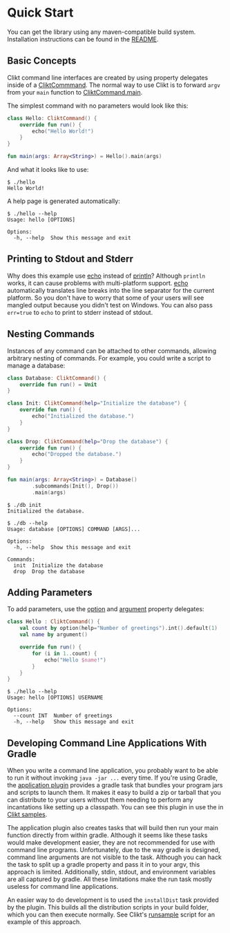# Quick Start

You can get the library using any maven-compatible build system.
Installation instructions can be found in the [README][README].

## Basic Concepts

Clikt command line interfaces are created by using property delegates
inside of a [CliktCommmand][CliktCommmand]. The normal way to use Clikt is to forward
`argv` from your `main` function to [CliktCommand.main][main].

The simplest command with no parameters would look like this:

```kotlin
class Hello: CliktCommand() {
    override fun run() {
        echo("Hello World!")
    }
}

fun main(args: Array<String>) = Hello().main(args)
```

And what it looks like to use:

```
$ ./hello
Hello World!
```

A help page is generated automatically:

```
$ ./hello --help
Usage: hello [OPTIONS]

Options:
  -h, --help  Show this message and exit
```

## Printing to Stdout and Stderr

Why does this example use [echo][echo] instead of [println][println]?
Although `println` works, it can cause problems with multi-platform
support. [echo][echo] automatically translates line breaks into the line
separator for the current platform. So you don't have to worry that some
of your users will see mangled output because you didn't test on
Windows. You can also pass `err=true` to `echo` to print to stderr
instead of stdout.

## Nesting Commands

Instances of any command can be attached to other commands, allowing
arbitrary nesting of commands. For example, you could write a script to
manage a database:

```kotlin tab="Example"
class Database: CliktCommand() {
    override fun run() = Unit
}

class Init: CliktCommand(help="Initialize the database") {
    override fun run() {
        echo("Initialized the database.")
    }
}

class Drop: CliktCommand(help="Drop the database") {
    override fun run() {
        echo("Dropped the database.")
    }
}

fun main(args: Array<String>) = Database()
        .subcommands(Init(), Drop())
        .main(args)
```

```text tab="Usage"
$ ./db init
Initialized the database.
```

```text tab="Help Output"
$ ./db --help
Usage: database [OPTIONS] COMMAND [ARGS]...

Options:
  -h, --help  Show this message and exit

Commands:
  init  Initialize the database
  drop  Drop the database
```


## Adding Parameters

To add parameters, use the [option][option] and [argument][argument] property
delegates:

```kotlin tab="Example"
class Hello : CliktCommand() {
    val count by option(help="Number of greetings").int().default(1)
    val name by argument()

    override fun run() {
        for (i in 1..count) {
            echo("Hello $name!")
        }
    }
}
```

```text tab="Help Output"
$ ./hello --help
Usage: hello [OPTIONS] USERNAME

Options:
  --count INT  Number of greetings
  -h, --help   Show this message and exit
```

## Developing Command Line Applications With Gradle

When you write a command line application, you probably want to be able to run it without invoking
`java -jar ...` every time. If you're using Gradle, the [application plugin][application_plugin] provides a gradle task
that bundles your program jars and scripts to launch them. It makes it easy to build a zip or
tarball that you can distribute to your users without them needing to perform any incantations like
setting up a classpath. You can see this plugin in use the in [Clikt samples][clikt-samples].

The application plugin also creates tasks that will build then run your
main function directly from within gradle. Although it seems like these
tasks would make development easier, they are not recommended for use
with command line programs. Unfortunately, due to the way gradle is
designed, command line arguments are not visible to the task. Although
you can hack the task to split up a gradle property and pass it in to
your argv, this approach is limited. Additionally, stdin, stdout, and
environment variables are all captured by gradle. All these limitations
make the run task mostly useless for command line applications.

An easier way to do development is to used the `installDist` task
provided by the plugin. This builds all the distribution scripts in your
build folder, which you can then execute normally. See Clikt's
[runsample][runsample] script for an example of this approach.


[application_plugin]: https://docs.gradle.org/current/userguide/application_plugin.html
[argument]:           api/clikt/com.github.ajalt.clikt.parameters.arguments/argument.md
[clikt-samples]:      https://github.com/ajalt/clikt/tree/master/samples
[CliktCommmand]:      api/clikt/com.github.ajalt.clikt.core/-clikt-command/index.md
[echo]:               api/clikt/com.github.ajalt.clikt.output/-term-ui/echo.md
[main]:               api/clikt/com.github.ajalt.clikt.core/-clikt-command/main.md
[option]:             api/clikt/com.github.ajalt.clikt.parameters.options/option.md
[println]:            https://kotlinlang.org/api/latest/jvm/stdlib/kotlin.io/println.html
[README]:             https://github.com/ajalt/clikt
[runsample]:          https://github.com/ajalt/clikt/blob/master/runsample
